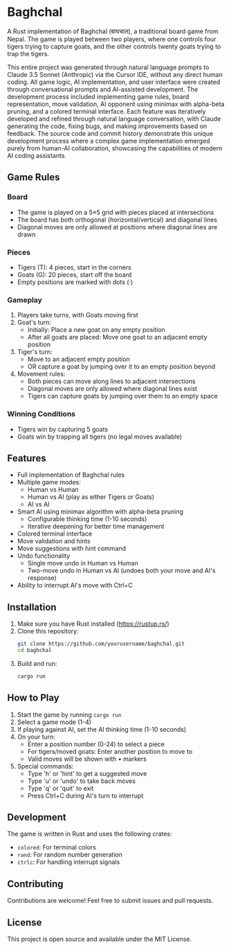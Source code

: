 # Baghchal

A Rust implementation of Baghchal (बाघचाल), a traditional board game from Nepal. The game is played between two players, where one controls four tigers trying to capture goats, and the other controls twenty goats trying to trap the tigers.

This entire project was generated through natural language prompts to Claude 3.5 Sonnet (Anthropic) via the Cursor IDE, without any direct human coding. All game logic, AI implementation, and user interface were created through conversational prompts and AI-assisted development. The development process included implementing game rules, board representation, move validation, AI opponent using minimax with alpha-beta pruning, and a colored terminal interface. Each feature was iteratively developed and refined through natural language conversation, with Claude generating the code, fixing bugs, and making improvements based on feedback. The source code and commit history demonstrate this unique development process where a complex game implementation emerged purely from human-AI collaboration, showcasing the capabilities of modern AI coding assistants.

## Game Rules

### Board
- The game is played on a 5×5 grid with pieces placed at intersections
- The board has both orthogonal (horizontal/vertical) and diagonal lines
- Diagonal moves are only allowed at positions where diagonal lines are drawn

### Pieces
- Tigers (T): 4 pieces, start in the corners
- Goats (G): 20 pieces, start off the board
- Empty positions are marked with dots (·)

### Gameplay
1. Players take turns, with Goats moving first
2. Goat's turn:
   - Initially: Place a new goat on any empty position
   - After all goats are placed: Move one goat to an adjacent empty position
3. Tiger's turn:
   - Move to an adjacent empty position
   - OR capture a goat by jumping over it to an empty position beyond
4. Movement rules:
   - Both pieces can move along lines to adjacent intersections
   - Diagonal moves are only allowed where diagonal lines exist
   - Tigers can capture goats by jumping over them to an empty space

### Winning Conditions
- Tigers win by capturing 5 goats
- Goats win by trapping all tigers (no legal moves available)

## Features

- Full implementation of Baghchal rules
- Multiple game modes:
  - Human vs Human
  - Human vs AI (play as either Tigers or Goats)
  - AI vs AI
- Smart AI using minimax algorithm with alpha-beta pruning
  - Configurable thinking time (1-10 seconds)
  - Iterative deepening for better time management
- Colored terminal interface
- Move validation and hints
- Move suggestions with hint command
- Undo functionality
  - Single move undo in Human vs Human
  - Two-move undo in Human vs AI (undoes both your move and AI's response)
- Ability to interrupt AI's move with Ctrl+C

## Installation

1. Make sure you have Rust installed (https://rustup.rs/)
2. Clone this repository:
   ```bash
   git clone https://github.com/yourusername/baghchal.git
   cd baghchal
   ```
3. Build and run:
   ```bash
   cargo run
   ```

## How to Play

1. Start the game by running `cargo run`
2. Select a game mode (1-4)
3. If playing against AI, set the AI thinking time (1-10 seconds)
4. On your turn:
   - Enter a position number (0-24) to select a piece
   - For tigers/moved goats: Enter another position to move to
   - Valid moves will be shown with • markers
5. Special commands:
   - Type 'h' or 'hint' to get a suggested move
   - Type 'u' or 'undo' to take back moves
   - Type 'q' or 'quit' to exit
   - Press Ctrl+C during AI's turn to interrupt

## Development

The game is written in Rust and uses the following crates:
- `colored`: For terminal colors
- `rand`: For random number generation
- `ctrlc`: For handling interrupt signals

## Contributing

Contributions are welcome! Feel free to submit issues and pull requests.

## License

This project is open source and available under the MIT License.
